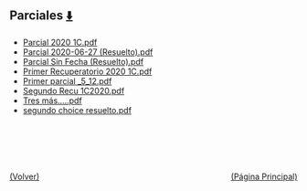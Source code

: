 
<html>
<body>
<h2>Parciales <a href="https://downgit.github.io/#/home?url=https://github.com/Apuntes-FIUBA/Apuntes-Electronica/tree/main/81 - Matemática/8102 - Algebra II/Examenes/Parciales" style="font-size:20px">  ⬇️ </a></h2>
<ul>
    <li><a href="Parcial 2020 1C.pdf">Parcial 2020 1C.pdf</a></li>
    <li><a href="Parcial 2020-06-27 (Resuelto).pdf">Parcial 2020-06-27 (Resuelto).pdf</a></li>
    <li><a href="Parcial Sin Fecha (Resuelto).pdf">Parcial Sin Fecha (Resuelto).pdf</a></li>
    <li><a href="Primer Recuperatorio 2020 1C.pdf">Primer Recuperatorio 2020 1C.pdf</a></li>
    <li><a href="Primer parcial _5_12.pdf">Primer parcial _5_12.pdf</a></li>
    <li><a href="Segundo Recu 1C2020.pdf">Segundo Recu 1C2020.pdf</a></li>
    <li><a href="Tres más.....pdf">Tres más.....pdf</a></li>
    <li><a href="segundo choice resuelto.pdf">segundo choice resuelto.pdf</a></li>
</ul>
</body>
</html>












<br><br><br><br><br><a href="../" style="float: left">(Volver)</a> <a href="https://apuntes-fiuba.github.io/Apuntes-Electronica" style="float: right">(Página Principal)</a>
